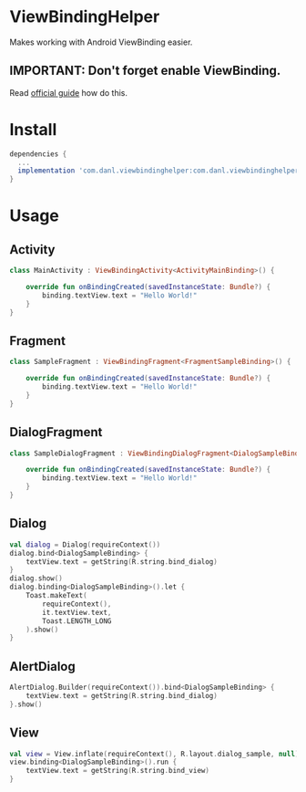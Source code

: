 # ViewBindingHelper

Makes working with Android ViewBinding easier.

## IMPORTANT: Don't forget enable ViewBinding.
Read [official guide](https://d.android.com/topic/libraries/view-binding) how do this.

# Install

```gradle
dependencies {
  ...
  implementation 'com.danl.viewbindinghelper:com.danl.viewbindinghelper:1.0.0'
}
```

# Usage

## Activity

```kotlin
class MainActivity : ViewBindingActivity<ActivityMainBinding>() {

    override fun onBindingCreated(savedInstanceState: Bundle?) {
        binding.textView.text = "Hello World!"
    }
}
```

## Fragment

```kotlin
class SampleFragment : ViewBindingFragment<FragmentSampleBinding>() {

    override fun onBindingCreated(savedInstanceState: Bundle?) {
        binding.textView.text = "Hello World!"
    }
}
```

## DialogFragment

```kotlin
class SampleDialogFragment : ViewBindingDialogFragment<DialogSampleBinding>() {

    override fun onBindingCreated(savedInstanceState: Bundle?) {
        binding.textView.text = "Hello World!"
    }
}
```

## Dialog

```kotlin
val dialog = Dialog(requireContext())
dialog.bind<DialogSampleBinding> {
    textView.text = getString(R.string.bind_dialog)
}
dialog.show()
dialog.binding<DialogSampleBinding>().let {
    Toast.makeText(
        requireContext(),
        it.textView.text,
        Toast.LENGTH_LONG
    ).show()
}
```

## AlertDialog

```kotlin
AlertDialog.Builder(requireContext()).bind<DialogSampleBinding> {
    textView.text = getString(R.string.bind_dialog)
}.show()
```

## View

```kotlin
val view = View.inflate(requireContext(), R.layout.dialog_sample, null)
view.binding<DialogSampleBinding>().run {
    textView.text = getString(R.string.bind_view)
}
```
